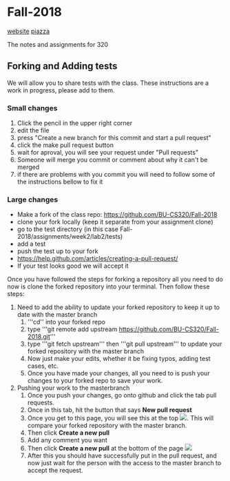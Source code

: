 # Fall-2018

[website](http://www.cs.bu.edu/fac/snyder/cs320/) [piazza](https://piazza.com/class/jlpaiu7tfht5ro?cid=15)

The notes and assignments for 320

## Forking and Adding tests
We will allow you to share tests with the class.  These instructions are a work in progress, please add to them.
### Small changes
 1. Click the pencil in the upper right corner
 1. edit the file
 1. press "Create a new branch for this commit and start a pull request"
 1. click the make pull request button
 1. wait for aproval, you will see your request under "Pull requests"
 1. Someone will merge you commit or comment about why it can't be merged
 1. if there are problems with you commit you will need to follow some of the instructions bellow to fix it

### Large changes
 * Make a fork of the class repo: https://github.com/BU-CS320/Fall-2018
 * clone your fork locally (keep it separate from your assignment clone)
 * go to the test directory (in this case Fall-2018/assignments/week2/lab2/tests)
 * add a test
 * push the test up to your fork
 * https://help.github.com/articles/creating-a-pull-request/
 * If your test looks good we will accept it

Once you have followed the steps for forking a repository all you need to do now is clone the forked repository into your terminal. Then follow these steps:
 1. Need to add the ability to update your forked repository to keep it up to date with the master branch
 	1. '''cd'' into your forked repo
 	1. type '''git remote add upstream https://github.com/BU-CS320/Fall-2018.git''' 
 	1. type '''git fetch upstream''' then '''git pull upstream''' to update your forked repository with the master branch
 	1. Now just make your edits, whether it be fixing typos, adding test cases, etc.
 	1. Once you have made your changes, all you need to is push your changes to your forked repo to save your work.
 1. Pushing your work to the masterbranch
 	1. Once you push your changes, go onto github and click the tab pull requests.
 	1. Once in this tab, hit the button that says __New pull request__
 	1. Once you get to this page, you will see this at the top ![](ing/gitpullrequest.JPG). This will compare your forked repository with the master branch.
 	1. Then click __Create a new pull__
 	1. Add any comment you want
 	1. Then click __Create a new pull__ at the bottom of the page ![](ing/push-and-pull.gif)
 	1. After this you should have successfully put in the pull request, and now just wait for the person with the access to the master branch to accept the request.
